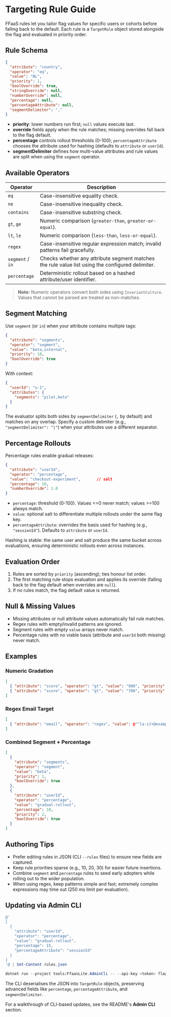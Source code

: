 
# Targeting Rule Guide

FFaaS rules let you tailor flag values for specific users or cohorts before falling back to the default. Each rule is a `TargetRule` object stored alongside the flag and evaluated in priority order.

## Rule Schema

```json
{
  "attribute": "country",
  "operator": "eq",
  "value": "NL",
  "priority": 1,
  "boolOverride": true,
  "stringOverride": null,
  "numberOverride": null,
  "percentage": null,
  "percentageAttribute": null,
  "segmentDelimiter": ","
}
```

- **priority**: lower numbers run first; `null` values execute last.
- **override** fields apply when the rule matches; missing overrides fall back to the flag default.
- **percentage** controls rollout thresholds (0-100); `percentageAttribute` chooses the attribute used for hashing (defaults to `attribute` or `userId`).
- **segmentDelimiter** defines how multi-value attributes and rule values are split when using the `segment` operator.

## Available Operators

| Operator    | Description                                                                                             |
| ----------- | ------------------------------------------------------------------------------------------------------- |
| `eq`        | Case-insensitive equality check.                                                                        |
| `ne`        | Case-insensitive inequality check.                                                                      |
| `contains`  | Case-insensitive substring check.                                                                       |
| `gt`, `ge`  | Numeric comparison (`greater-than`, `greater-or-equal`).                                                |
| `lt`, `le`  | Numeric comparison (`less-than`, `less-or-equal`).                                                       |
| `regex`     | Case-insensitive regular expression match; invalid patterns fail gracefully.                            |
| `segment` / `in` | Checks whether any attribute segment matches the rule value list using the configured delimiter.   |
| `percentage`| Deterministic rollout based on a hashed attribute/user identifier.                                      |

> **Note:** Numeric operators convert both sides using `InvariantCulture`. Values that cannot be parsed are treated as non-matches.

## Segment Matching

Use `segment` (or `in`) when your attribute contains multiple tags:

```json
{
  "attribute": "segments",
  "operator": "segment",
  "value": "beta,internal",
  "priority": 10,
  "boolOverride": true
}
```

With context:

```json
{
  "userId": "u-1",
  "attributes": {
    "segments": "pilot,beta"
  }
}
```

The evaluator splits both sides by `segmentDelimiter` (`,` by default) and matches on any overlap. Specify a custom delimiter (e.g., `"segmentDelimiter": "|"`) when your attributes use a different separator.

## Percentage Rollouts

Percentage rules enable gradual releases:

```json
{
  "attribute": "userId",
  "operator": "percentage",
  "value": "checkout-experiment",       // salt
  "percentage": 10,
  "numberOverride": 1.0
}
```

- `percentage`: threshold (0-100). Values <=0 never match; values >=100 always match.
- `value`: optional salt to differentiate multiple rollouts under the same flag key.
- `percentageAttribute`: overrides the basis used for hashing (e.g., `"sessionId"`). Defaults to `attribute` or `userId`.

Hashing is stable: the same user and salt produce the same bucket across evaluations, ensuring deterministic rollouts even across instances.

## Evaluation Order

1. Rules are sorted by `priority` (ascending); ties honour list order.
2. The first matching rule stops evaluation and applies its override (falling back to the flag default when overrides are `null`).
3. If no rules match, the flag default value is returned.

## Null & Missing Values

- Missing attributes or null attribute values automatically fail rule matches.
- Regex rules with empty/invalid patterns are ignored.
- Segment rules with empty `value` arrays never match.
- Percentage rules with no viable basis (attribute and `userId` both missing) never match.

## Examples

### Numeric Gradation
```json
[
  { "attribute": "score", "operator": "gt", "value": "900", "priority": 1, "numberOverride": 1 },
  { "attribute": "score", "operator": "gt", "value": "700", "priority": 2, "numberOverride": 0.5 }
]
```

### Regex Email Target
```json
[
  { "attribute": "email", "operator": "regex", "value": @"^[a-z]+@example\.com$", "priority": 1, "boolOverride": true }
]
```

### Combined Segment + Percentage
```json
[
  {
    "attribute": "segments",
    "operator": "segment",
    "value": "beta",
    "priority": 1,
    "boolOverride": true
  },
  {
    "attribute": "userId",
    "operator": "percentage",
    "value": "gradual-rollout",
    "percentage": 10,
    "priority": 2,
    "boolOverride": true
  }
]
```

## Authoring Tips

- Prefer editing rules in JSON (CLI `--rules` files) to ensure new fields are captured.
- Keep rule priorities sparse (e.g., 10, 20, 30) for easier future insertions.
- Combine `segment` and `percentage` rules to seed early adopters while rolling out to the wider population.
- When using regex, keep patterns simple and fast; extremely complex expressions may time out (250 ms limit per evaluation).

## Updating via Admin CLI

```powershell
@'
[
  {
    "attribute": "userId",
    "operator": "percentage",
    "value": "gradual-rollout",
    "percentage": 15,
    "percentageAttribute": "sessionId"
  }
]
'@ | Set-Content rules.json

dotnet run --project tools/FfaasLite.AdminCli -- --api-key <token> flags upsert checkout --rules rules.json
```

The CLI deserialises the JSON into `TargetRule` objects, preserving advanced fields like `percentage`, `percentageAttribute`, and `segmentDelimiter`.

For a walkthrough of CLI-based updates, see the README's **Admin CLI** section.
